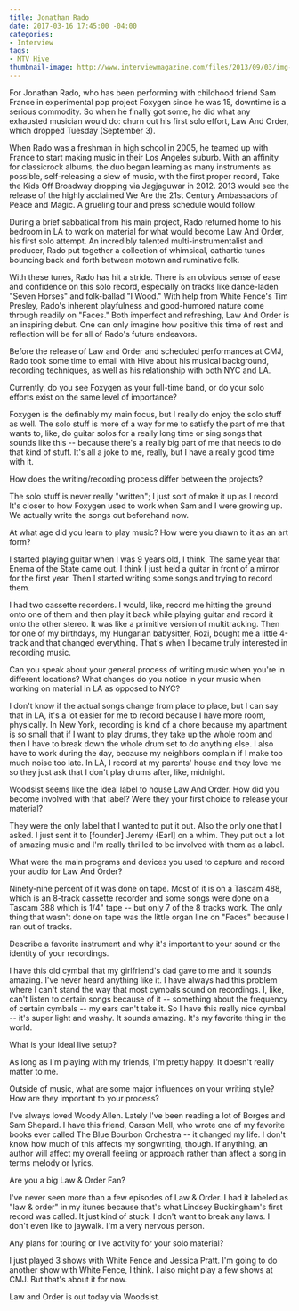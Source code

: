 ```yaml
---
title: Jonathan Rado
date: 2017-03-16 17:45:00 -04:00
categories:
- Interview
tags:
- MTV Hive
thumbnail-image: http://www.interviewmagazine.com/files/2013/09/03/img-jonathan-rado_172345514069.jpg
---
```


For Jonathan Rado, who has been performing with childhood friend Sam France in experimental pop project Foxygen since he was 15, downtime is a serious commodity. So when he finally got some, he did what any exhausted musician would do: churn out his first solo effort, Law And Order, which dropped Tuesday (September 3).

When Rado was a freshman in high school in 2005, he teamed up with France to start making music in their Los Angeles suburb. With an affinity for classicrock albums, the duo began learning as many instruments as possible, self-releasing a slew of music, with the first proper record,  Take the Kids Off Broadway dropping via Jagjaguwar in 2012. 2013 would see the release of the highly acclaimed We Are the 21st Century Ambassadors of Peace and Magic. A grueling tour and press schedule would follow.

During a brief sabbatical from his main project, Rado returned home to his bedroom in LA to work on material for what would become Law And Order, his first solo attempt. An incredibly talented multi-instrumentalist and producer, Rado put together a collection of whimsical, cathartic tunes bouncing back and forth between motown and ruminative folk.

With these tunes, Rado has hit a stride. There is an obvious sense of ease and confidence on this solo record, especially on tracks like dance-laden "Seven Horses" and folk-ballad "I Wood." With help from White Fence's Tim Presley, Rado's inherent playfulness and good-humored nature come through readily on "Faces." Both imperfect and refreshing, Law And Order is an inspiring debut.  One can only imagine how positive this time of rest and reflection will be for all of Rado's future endeavors.

Before the release of Law and Order and scheduled performances at CMJ, Rado took some time to email with Hive about his musical background, recording techniques, as well as his relationship with both NYC and LA.

Currently, do you see Foxygen as your full-time band, or do your solo efforts exist on the same level of importance?

Foxygen is the definably my main focus, but I really do enjoy the solo stuff as well. The solo stuff is more of a way for me to satisfy the part of me that wants to, like, do guitar solos for a really long time or sing songs that sounds like this -- because there's a really big part of me that needs to do that kind of stuff. It's all a joke to me, really, but I have a really good time with it.

How does the writing/recording process differ between the projects?

The solo stuff is never really "written"; I just sort of make it up as I record. It's closer to how Foxygen used to work when Sam and I were growing up. We actually write the songs out beforehand now.

At what age did you learn to play music? How were you drawn to it as an art form?

I started playing guitar when I was 9 years old, I think. The same year that Enema of the State came out. I think I just held a guitar in front of a mirror for the first year. Then I started writing some songs and trying to record them.

I had two cassette recorders. I would, like, record me hitting the ground onto one of them and then play it back while playing guitar and record it onto the other stereo. It was like a primitive version of multitracking. Then for one of my birthdays, my Hungarian babysitter, Rozi, bought me a little 4-track and that changed everything. That's when I became truly interested in recording music.

Can you speak about your general process of writing music when you're in different locations? What changes do you notice in your music when working on material in LA as opposed to NYC?

I don't know if the actual songs change from place to place, but I can say that in LA, it's a lot easier for me to record because I have more room, physically. In New York, recording is kind of a chore because my apartment is so small that if I want to play drums, they take up the whole room and then I have to break down the whole drum set to do anything else. I also have to work during the day, because my neighbors complain if I make too much noise too late. In LA, I record at my parents' house and they love me so they just ask that I don't play drums after, like, midnight.

Woodsist seems like the ideal label to house Law And Order. How did you become involved with that label? Were they your first choice to release your material?

They were the only label that I wanted to put it out. Also the only one that I asked. I just sent it to [founder] Jeremy {Earl] on a whim. They put out a lot of amazing music and I'm really thrilled to be involved with them as a label.

What were the main programs and devices you used to capture and record your audio for Law And Order?

Ninety-nine percent of it was done on tape. Most of it is on a Tascam 488, which is an 8-track cassette recorder and some songs were done on a Tascam 388 which is 1/4" tape -- but only 7 of the 8 tracks work. The only thing that wasn't done on tape was the little organ line on "Faces" because I ran out of tracks.

Describe a favorite instrument and why it's important to your sound or the identity of your recordings.

I have this old cymbal that my girlfriend's dad gave to me and it sounds amazing. I've never heard anything like it. I have always had this problem where I can't stand the way that most cymbals sound on recordings. I, like, can't listen to certain songs because of it -- something about the frequency of certain cymbals -- my ears can't take it. So I have this really nice cymbal -- it's super light and washy. It sounds amazing. It's my favorite thing in the world.

What is your ideal live setup?

As long as I'm playing with my friends, I'm pretty happy. It doesn't really matter to me.

Outside of music, what are some major influences on your writing style? How are they important to your process?

I've always loved Woody Allen. Lately I've been reading a lot of Borges and Sam Shepard. I have this friend, Carson Mell, who wrote one of my favorite books ever called The Blue Bourbon Orchestra -- it changed my life. I don't know how much of this affects my songwriting, though. If anything, an author will affect my overall feeling or approach rather than affect a song in terms melody or lyrics.

Are you a big Law & Order Fan?

I've never seen more than a few episodes of Law & Order. I had it labeled as "law & order" in my itunes because that's what Lindsey Buckingham's first record was called. It just kind of stuck. I don't want to break any laws. I don't even like to jaywalk. I'm a very nervous person.

Any plans for touring or live activity for your solo material?

I just played 3 shows with White Fence and Jessica Pratt. I'm going to do another show with White Fence, I think. I also might play a few shows at CMJ. But that's about it for now.

Law and Order is out today via Woodsist.